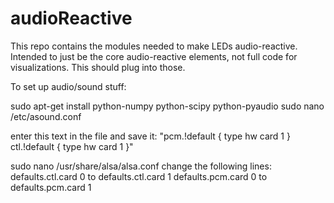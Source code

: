 # audioReactive

This repo contains the modules needed to make LEDs audio-reactive.  Intended to just be the core audio-reactive elements, not full code for visualizations.  This should plug into those.

To set up audio/sound stuff:

sudo apt-get install python-numpy python-scipy python-pyaudio
sudo nano /etc/asound.conf

enter this text in the file and save it:
"pcm.!default {
    type hw
    card 1
}
ctl.!default {
    type hw
    card 1
}"

sudo nano /usr/share/alsa/alsa.conf
change the following lines:
defaults.ctl.card 0 to defaults.ctl.card 1
defaults.pcm.card 0 to defaults.pcm.card 1
